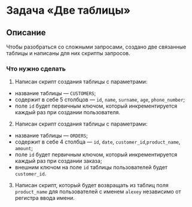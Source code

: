 # Задача «Две таблицы»
## Описание
Чтобы разобраться со сложными запросами, создано две связанные таблицы и написаны для них скрипты запросов.

### Что нужно сделать

1. Написан скрипт создания таблицы с параметрами:
- название таблицы — `CUSTOMERS`;
- содержит в себе 5 столбцов — `id`, `name`, `surname`, `age`, `phone_number`;
- поле `id` будет первичным ключом, который инкрементируется каждый раз при создании пользователя.
2. Написан скрипт создания таблицы с параметрами:
- название таблицы — `ORDERS`;
- содержит в себе 4 столбца — `id`, `date`, `customer_id`,`product_name`, `amount`;
- поле `id` будет первичным ключом, который инкрементируется каждый раз при создании заказа;
- внешним ключом на поле `id` таблицы пользователей будет `customer_id`.
3. Написан скрипт, который будет возвращать из таблиц поля `product_name` для пользователей с именем `alexey` независимо от регистра ввода имени.